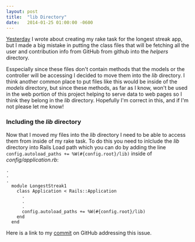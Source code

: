 ```yaml
---
layout: post
title:  "lib Directory"
date:   2014-01-25 01:00:00 -0600
---
```


[Yesterday](https://blog.blakeerickson.com/rake-tasks-and-helper-methods) I wrote about creating my rake task for the longest streak app, but I made a big mistake in putting the class files that will be fetching all the user and contribution info from GitHub from github into the *helpers* directory.

Esspecially since these files don't contain methods that the models or the controller will be accessing I decided to move them into the *lib* directory. I think another common place to put files like this would be inside of the *models* directory, but since these methods, as far as I know, won't be used in the web portion of this project helping to serve data to web pages so I think they belong in the *lib* directory. Hopefully I'm correct in this, and if I'm not please let me know!

### Including the *lib* directory

Now that I moved my files into the *lib* directory I need to be able to access them from inside of my rake task. To do this you need to inlclude the *lib* directory into Rails Load path which you can do by adding the line `config.autoload_paths += %W(#{config.root}/lib)` inside of *config/application.rb*:

```
.
.
.
  module LongestStreak1
    class Application < Rails::Application
      .
      .
      .
      config.autoload_paths += %W(#{config.root}/lib)
    end
  end
```

Here is a link to my [commit](https://github.com/oblakeerickson/longest_streak/commit/d4e762443a1a96ee804ee28cc4247065f6377172) on GitHub addressing this issue.
